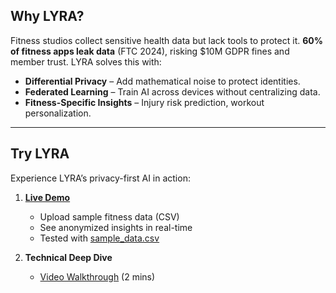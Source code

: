 ## Why LYRA?  
Fitness studios collect sensitive health data but lack tools to protect it. **60% of fitness apps leak data** (FTC 2024), risking $10M GDPR fines and member trust. LYRA solves this with:  
- **Differential Privacy** – Add mathematical noise to protect identities.  
- **Federated Learning** – Train AI across devices without centralizing data.  
- **Fitness-Specific Insights** – Injury risk prediction, workout personalization.  

---

## Try LYRA 
Experience LYRA’s privacy-first AI in action:  
1. **[Live Demo](https://lyra-demo.streamlit.app)**  
   - Upload sample fitness data (CSV)  
   - See anonymized insights in real-time  
   - Tested with [sample_data.csv](./sample_data.csv)  

2. **Technical Deep Dive**  
   - [Video Walkthrough](https://youtu.be/your-demo-video) (2 mins)  


